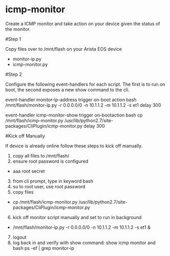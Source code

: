 # icmp-monitor

Create a ICMP monitor and take action on your device given the status of the monitor.

#Step 1

Copy files over to /mnt/flash on your Arista EOS device
 - monitor-ip.py
 - icmp-monitor.py

#Step 2

Configure the following event-handlers for each script. The first is to run on boot, the second exposes a new show command to the cli.

event-handler monitor-ip-address
trigger on-boot
action bash /mnt/flash/monitor-ip.py -r 0.0.0.0/0 -n 10.1.1.2 -m 10.1.1.2 -s et1
delay 300

event-handler icmp-monitor-show
trigger on-bootaction 
bash cp /mnt/flash/icmp-monitor.py /usr/lib/python2.7/site-packages/CliPlugin/icmp-monitor.py
delay 300
   
#Kick off Manually

If device is already online follow these steps to kick off manually.

1. copy all files to /mnt/flash/
2. ensure root password is configured
  - aaa root secret <secret>
3. from cli prompt, type in keyword bash
4. su to root user, use root password
5. copy files
  - cp /mnt/flash/icmp-monitor.py /usr/lib/python2.7/site-packages/CliPlugin/icmp-monitor.py
6. kick off monitor script manually and set to run in background
  - /mnt/flash/monitor-ip.py -r 0.0.0.0/0 -n 10.1.1.2 -m 10.1.1.2 -s et1 &
7. logout
8. log back in and verify with show command: show icmp monitor and bash ps -ef | grep monitor-ip


